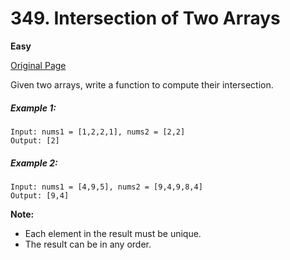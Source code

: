 # 349. Intersection of Two Arrays

**Easy**

[Original Page](https://leetcode.com/problems/intersection-of-two-arrays/)

Given two arrays, write a function to compute their intersection.
##### Example 1:
```
Input: nums1 = [1,2,2,1], nums2 = [2,2]
Output: [2]
```
##### Example 2:
```
Input: nums1 = [4,9,5], nums2 = [9,4,9,8,4]
Output: [9,4]
```
**Note:** 
* Each element in the result must be unique.
* The result can be in any order.
